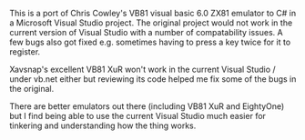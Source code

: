 This is a port of Chris Cowley's VB81 visual basic 6.0 ZX81 emulator to C# in a Microsoft Visual Studio project. 
The original project would not work in the current version of Visual Studio with a number of compatability issues.
A few bugs also got fixed e.g. sometimes having to press a key twice for it to register. 

Xavsnap's excellent VB81 XuR won't work in the current Visual Studio / under vb.net either but reviewing its code helped me fix some of the bugs in the original.

There are better emulators out there (including VB81 XuR and EightyOne) but I find being able to use the current Visual Studio much easier for tinkering and understanding how the thing works.
